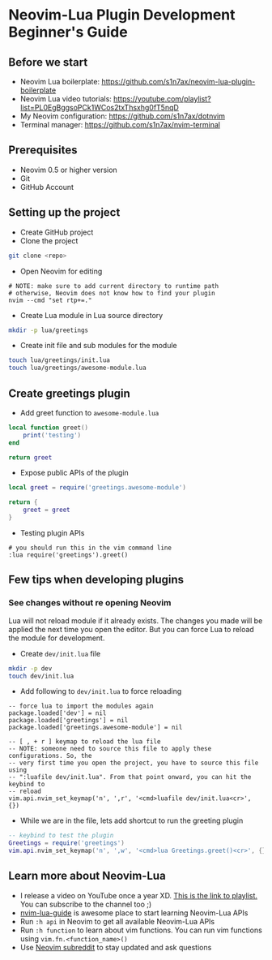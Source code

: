 # Neovim-Lua Plugin Development Beginner's Guide

## Before we start

* Neovim Lua boilerplate: https://github.com/s1n7ax/neovim-lua-plugin-boilerplate
* Neovim Lua video tutorials: https://youtube.com/playlist?list=PL0EgBggsoPCk1WCos2txThsxhg0fT5nqD
* My Neovim configuration: https://github.com/s1n7ax/dotnvim
* Terminal manager: https://github.com/s1n7ax/nvim-terminal

## Prerequisites

* Neovim 0.5 or higher version
* Git
* GitHub Account

## Setting up the project

* Create GitHub project
* Clone the project

```bash
git clone <repo>
```

* Open Neovim for editing

```
# NOTE: make sure to add current directory to runtime path
# otherwise, Neovim does not know how to find your plugin
nvim --cmd "set rtp+=."
```

* Create Lua module in Lua source directory

```bash
mkdir -p lua/greetings
```

* Create init file and sub modules for the module

```bash
touch lua/greetings/init.lua
touch lua/greetings/awesome-module.lua
```

## Create greetings plugin

* Add greet function to `awesome-module.lua`

```lua
local function greet()
    print('testing')
end

return greet
```

* Expose public APIs of the plugin

```lua
local greet = require('greetings.awesome-module')

return {
    greet = greet
}
```

* Testing plugin APIs

```vim
# you should run this in the vim command line
:lua require('greetings').greet()
```

## Few tips when developing plugins

### See changes without re opening Neovim

Lua will not reload module if it already exists. The changes you made will be
applied the next time you open the editor. But you can force Lua to reload the
module for development.

* Create `dev/init.lua` file

```bash
mkdir -p dev
touch dev/init.lua
```

* Add following to `dev/init.lua` to force reloading

```
-- force lua to import the modules again
package.loaded['dev'] = nil
package.loaded['greetings'] = nil
package.loaded['greetings.awesome-module'] = nil

-- [ , + r ] keymap to reload the lua file
-- NOTE: someone need to source this file to apply these configurations. So, the
-- very first time you open the project, you have to source this file using
-- ":luafile dev/init.lua". From that point onward, you can hit the keybind to
-- reload
vim.api.nvim_set_keymap('n', ',r', '<cmd>luafile dev/init.lua<cr>', {})
```

* While we are in the file, lets add shortcut to run the greeting plugin

```lua
-- keybind to test the plugin
Greetings = require('greetings')
vim.api.nvim_set_keymap('n', ',w', '<cmd>lua Greetings.greet()<cr>', {})
```


## Learn more about Neovim-Lua

* I release a video on YouTube once a year XD. [This is the link to playlist.](https://youtube.com/playlist?list=PL0EgBggsoPCk1WCos2txThsxhg0fT5nqD) You can subscribe to the channel too ;)
* [nvim-lua-guide](https://github.com/nanotee/nvim-lua-guide) is awesome place
  to start learning Neovim-Lua APIs
* Run `:h api` in Neovim to get all available Neovim-Lua APIs
* Run `:h function` to learn about vim functions. You can run vim functions
  using `vim.fn.<function_name>()`
* Use [Neovim subreddit](https://www.reddit.com/r/neovim) to stay updated and ask questions
